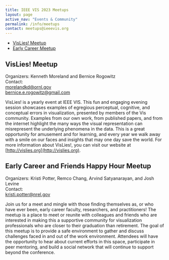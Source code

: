 ```yaml
---
title: IEEE VIS 2023 Meetups
layout: page
active_nav: "Events & Community"
permalink: /info/meetups
contact: meetups@ieeevis.org
---
```



* [VisLies! Meetup](#vis-lies) 
* [Early Career Meetup](#vis-earlycareer)




## <a name="vis-lies"></a>VisLies! Meetup

<!-- Tuesday 18 October 2022<br>
12:30-14:00pm CDT<br>
Room: Oklahoma Station 1<br> -->
Organizers: Kenneth Moreland and Bernice Rogowitz <br>
Contact: <br>
morelandkd@ornl.gov <br>
bernice.e.rogowitz@gmail.com <br>

VisLies! is a yearly event at IEEE VIS. This fun and engaging evening session showcases examples of egregious perceptual, cognitive, and conceptual errors in visualization, presented by members of the Vis community. Examples from our own work, from published papers, and from the internet highlight the many ways the visual representation can misrepresent the underlying phenomena in the data. This is a great opportunity for amusement and for learning, and every year we walk away with a smile on our faces and insights that may one day save the world. For more information about VisLies!, you can visit our website at [http://vislies.org](http://vislies.org).


## <a name="vis-earlycareer"></a> Early Career and Friends Happy Hour Meetup

<!-- Tuesday 18 October 2022<br>
17:00-18:00pm CDT<br>
Room: Five Moons 7<br> -->
Organizers: Kristi Potter, Remco Chang, Arvind Satyanarayan, and Josh Levine<br>
Contact: <br>
kristi.potter@nrel.gov <br>


Join us for a meet and mingle with those finding themselves as, or who have ever been, early career faculty, researchers, and practitioners! The meetup is a place to meet or reunite with colleagues and friends who are interested in making this a supportive community for visualization professionals who are closer to their graduation than retirement.  The goal of this meetup is to provide a safe environment to gather and discuss challenges faced in and out of the work environment.  Attendees will have the opportunity to hear about current efforts in this space, participate in peer mentoring, and build a social network that will continue to support beyond the conference.


<!-- ## <a name="vis-diversity"></a> Diversity Scholar Meetup 

Wednesday 19 October 2022<br>
13:00-14:00pm CDT<br>
Room: Five Moons 6<br>
Organizers: Lace Padilla<br>
Contact: <br>
lace.m.k.padilla@gmail.com <br>


Meet and greet with current and former diversity scholar recipients.

## <a name="vis-drone"></a> Interactive Visualization for Analysis and Control of Drone Traffic Meetup 

Thursday 20 October 2022<br>
13:00-14:00pm CDT<br>
Room: Five Moons 6<br>
Organizers: Jimmy Johansson Westberg, Jonas Lundberg, and Karljohan Lundin Palmerius<br>
Contact: <br>
jimmy.johansson.westberg@liu.se <br>


There is a current race in both research and industry to develop drones that trust-
fully move around, orient themselves automatically, and provide services ranging from transport and maintenance to monitoring, remote presence and surveillance. Monitoring the behavior of drones requires real-time analysis of a large amount of high-dimensional temporal data.<br>

The purpose of this meetup is to discuss current practice and future challenges in real-time, multidimensional analysis of drones with the use of interactive visualization including areas such as: <br>

* Geospatial airspace visualization
* 3D geospatial interaction
* 3D path visualization and diagrams
* Drone/robot plan/state/parameter information visualization
* Linked views between 3D geospatial visualization and diagrams
* Combined visualization of real-time data with historical and projected data


## <a name="vis-doecgf"></a> DOE CGF / US National Labs Friends and Family Meetup 

Thursday 20 October 2022<br>
12:30-13:30pm CDT<br>
Room: Five Moons 7<br>
Organizers:  Kristi Potter and Ayan Biswas<br>
Contact: <br>
kristi.potter@nrel.gov <br>
ayan@lanl.gov  <br>


The DOE Computer Graphics forum is an annual event (since the mid 1970s) that serves as a venue for US government-sponsored computer graphics and visualization scientists, engineers and practitioners to share research and development activities and build community.  This event has been virtual the last 3 years and this meetup serves as the in-person social follow-up to this year’s virtual event, held in August. We invite those connected to or wanting to connect with the national labs to attend, including staff, faculty and students, industrial partners, and future collaborators! <br>

We will start with a quick introduction of attendees and reserve the remaining time for socializing and networking. This meetup should give the early career personnel a chance to get connected with the more senior members of the group. We feel this has been lacking in the previous few years, due to the global pandemic situation. <br> -->












